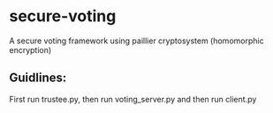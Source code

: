 # secure-voting
A secure voting framework using paillier cryptosystem (homomorphic encryption)

## Guidlines:
First run trustee.py, then run voting_server.py and then run client.py

